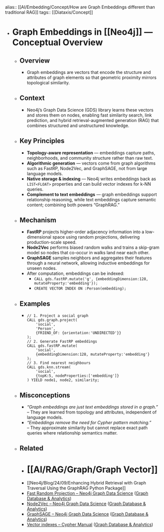 alias:: [[AI/Embedding/Concept/How are Graph Embeddings different than traditional RAG]]
tags:: [[Diataxis/Concept]]

- # Graph Embeddings in [[Neo4j]] — Conceptual Overview
	- ## Overview
		- Graph embeddings are vectors that encode the structure and attributes of graph elements so that geometric proximity mirrors topological similarity.
	- ## Context
		- Neo4j’s Graph Data Science (GDS) library learns these vectors and stores them on nodes, enabling fast similarity search, link prediction, and hybrid retrieval-augmented generation (RAG) that combines structured and unstructured knowledge.
	- ## Key Principles
		- **Topology-aware representation** — embeddings capture paths, neighborhoods, and community structure rather than raw text.
		- **Algorithmic generation** — vectors come from graph algorithms such as FastRP, Node2Vec, and GraphSAGE, not from large language models.
		- **Native storage & indexing** — Neo4j writes embeddings back as `LIST<FLOAT>` properties and can build vector indexes for k-NN queries.
		- **Complement to text embeddings** — graph embeddings support relationship reasoning, while text embeddings capture semantic content; combining both powers “GraphRAG.”
	- ## Mechanism
		- **FastRP** projects higher-order adjacency information into a low-dimensional space using random projections, delivering production-scale speed.
		- **Node2Vec** performs biased random walks and trains a skip-gram model so nodes that co-occur in walks land near each other.
		- **GraphSAGE** samples neighbors and aggregates their features through a neural network, allowing inductive embeddings for unseen nodes.
		- After computation, embeddings can be indexed:
			- `CALL gds.fastRP.mutate('g', {embeddingDimension:128, mutateProperty:'embedding'});`
			- `CREATE VECTOR INDEX ON :Person(embedding);`
	- ## Examples
		- ~~~cypher
		  // 1. Project a social graph
		  CALL gds.graph.project(
		      'social',
		      'Person',
		      {FRIEND_OF: {orientation:'UNDIRECTED'}}
		  );
		  // 2. Generate FastRP embeddings
		  CALL gds.fastRP.mutate(
		      'social',
		      {embeddingDimension:128, mutateProperty:'embedding'}
		  );
		  // 3. Find nearest neighbours
		  CALL gds.knn.stream(
		      'social',
		      {topK:5, nodeProperties:['embedding']}
		  ) YIELD node1, node2, similarity;
		  ~~~
	- ## Misconceptions
		- *“Graph embeddings are just text embeddings stored in a graph.”*  
		  – They are learned from topology and attributes, independent of language models.
		- *“Embeddings remove the need for Cypher pattern matching.”*  
		  – They approximate similarity but cannot replace exact path queries where relationship semantics matter.
	- ## Related
		- # [[AI/RAG/Graph/Graph Vector]]
		- [[Neo4j/Blog/24/09/Enhancing Hybrid Retrieval with Graph Traversal Using the GraphRAG Python Package]]
		- [Fast Random Projection – Neo4j Graph Data Science](https://neo4j.com/docs/graph-data-science/current/machine-learning/node-embeddings/fastrp/) ([Graph Database & Analytics](https://neo4j.com/docs/graph-data-science/current/machine-learning/node-embeddings/fastrp/))
		- [Node2Vec – Neo4j Graph Data Science](https://neo4j.com/docs/graph-data-science/current/machine-learning/node-embeddings/node2vec/) ([Graph Database & Analytics](https://neo4j.com/docs/graph-data-science/current/machine-learning/node-embeddings/node2vec/))
		- [GraphSAGE – Neo4j Graph Data Science](https://neo4j.com/docs/graph-data-science/current/machine-learning/node-embeddings/graph-sage/) ([Graph Database & Analytics](https://neo4j.com/docs/graph-data-science/current/machine-learning/node-embeddings/graph-sage/))
		- [Vector indexes – Cypher Manual](https://neo4j.com/docs/cypher-manual/current/indexes/semantic-indexes/vector-indexes/) ([Graph Database & Analytics](https://neo4j.com/docs/cypher-manual/current/indexes/semantic-indexes/vector-indexes/))